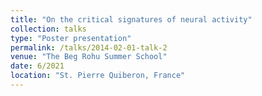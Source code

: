 ```yaml
---
title: "On the critical signatures of neural activity"
collection: talks
type: "Poster presentation"
permalink: /talks/2014-02-01-talk-2
venue: "The Beg Rohu Summer School"
date: 6/2021
location: "St. Pierre Quiberon, France"
---
```


